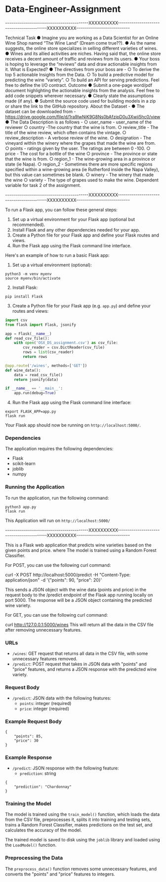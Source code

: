 # Data-Engineer-Assignment


------------------------------------------XXXXXXXXXX------------------------------------------XXXXXXXXXX---------------------------

Technical Task
● Imagine you are working as a Data Scientist for an Online Wine Shop named “The Wine Land” (Dream come true??).
● As the name suggests, the online store specializes in selling different varieties of wines. ● Wines and its allied activities are niches. Having said that, the online store receives a decent amount of traffic and reviews from its users.
● Your boss is hoping to leverage the “reviews” data and draw actionable insights from it.
What is Expected?
● The directives from your boss are -
○ To derive the top 5 actionable Insights from the Data.
○ To build a predictive model for predicting the wine “variety”.
○ To build an API for serving predictions. Feel free to define the I/O contract.
Outcome
● Submit a one-page word/pdf document highlighting the actionable insights from the
analysis. Feel free to add code snippets wherever necessary.
● Clearly state the assumptions made (if any).
● Submit the source code used for building models in a zip or share the link to the GitHub
repository.
About the Dataset -
● The dataset can be downloaded from - https://drive.google.com/file/d/1ra9lwNjK9G8Ns0bAfzipD0u3Xwii5hc0/view
● The Data Description is as follows -
○ user_name - user_name of the reviewer
○ country -The country that the wine is from.
○ review_title - The title of the wine review, which often contains the vintage.
○ review_description - A verbose review of the wine.
○ designation - The vineyard within the winery where the grapes that made the wine are from.
○ points - ratings given by the user. The ratings are between 0 -100.
○ price - The cost for a bottle of the wine
○ province - The province or state that the wine is from.
○ region_1 - The wine-growing area in a province or state (ie Napa).
○ region_2 - Sometimes there are more specific regions specified within a wine-growing area (ie Rutherford inside the Napa Valley), but this value can sometimes be blank.
○ winery - The winery that made the wine
○ variety - The type of grapes used to make the wine. Dependent variable for task 2 of the assignment.

------------------------------------------XXXXXXXXXX------------------------------------------XXXXXXXXXX---------------------------


To run a Flask app, you can follow these general steps:

1. Set up a virtual environment for your Flask app (optional but recommended).
2. Install Flask and any other dependencies needed for your app.
3. Create a Python file for your Flask app and define your Flask routes and views.
4. Run the Flask app using the Flask command line interface.

Here's an example of how to run a basic Flask app:

1. Set up a virtual environment (optional):

```
python3 -m venv myenv
source myenv/bin/activate
```

2. Install Flask:

```
pip install Flask
```

3. Create a Python file for your Flask app (e.g. `app.py`) and define your routes and views:

```python
import csv
from flask import Flask, jsonify

app = Flask(__name__)
def read_csv_file():
    with open('OSX_DS_assignment.csv') as csv_file:
        csv_reader = csv.DictReader(csv_file)
        rows = list(csv_reader)
        return rows

@app.route('/wines', methods=['GET'])
def wine_data():
    data = read_csv_file()
    return jsonify(data)

if __name__ == '__main__':
    app.run(debug=True)
```

4. Run the Flask app using the Flask command line interface:

```
export FLASK_APP=app.py
flask run
```

Your Flask app should now be running on `http://localhost:5000/`.


### Dependencies
The application requires the following dependencies:
- Flask
- scikit-learn
- joblib
- numpy

### Running the Application

To run the application, run the following command:

```
python3 app.py
flask run
```

This Application will run on `http://localhost:5000/`



------------------------------------------XXXXXXXXXX------------------------------------------XXXXXXXXXX---------------------------


This is a Flask web application that predicts wine varieties based on the given points and price.
where The model is trained using a Random Forest Classifier.

For POST, you can use the following curl command:

curl -X POST http://localhost:5000/predict -H "Content-Type: application/json" -d '{"points": 90, "price": 20}'

This sends a JSON object with the wine data (points and price) in the request body to the /predict endpoint of the Flask app running locally on port 5000. The response will be a JSON object containing the predicted wine variety.



For GET, you can use the following curl command:


curl http://127.0.0.1:5000/wines
This will return all the data in the CSV file after removing unnecessary features.


### URLs

- `/wines`: GET request that returns all data in the CSV file, with some unnecessary features removed.
- `/predict`: POST request that takes in JSON data with "points" and "price" features, and returns a JSON response with the predicted wine variety.

### Request Body

- `/predict`: JSON data with the following features:
  - `points`: integer (required)
  - `price`: integer (required)

### Example Request Body

```
{
    "points": 85,
    "price": 30
}
```

### Example Response

- `/predict`: JSON response with the following feature:
  - `prediction`: string
```
{
    "prediction": "Chardonnay"
}
```

### Training the Model

The model is trained using the `train_model()` function, which loads the data from the CSV file, preprocesses it, splits it into training and testing sets, trains a Random Forest Classifier, makes predictions on the test set, and calculates the accuracy of the model.

The trained model is saved to disk using the `joblib` library and loaded using the `LoadModel()` function.

### Preprocessing the Data

The `preprocess_data()` function removes some unnecessary features, and converts the "points" and "price" features to integers.








